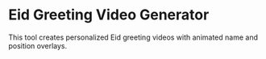 # Eid Greeting Video Generator

This tool creates personalized Eid greeting videos with animated name and position overlays.